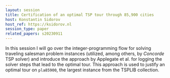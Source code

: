 ```yaml
---
layout: session
title: Certification of an optimal TSP tour through 85,900 cities
host: Konstantin Sidorov
host_ref: https://ksidorov.nl
session_type: paper
related_papers: s20230911
---
```


In this session I will go over the integer-programming flow for solving traveling salesman problem instances (utilized, among others, by <i>Concorde</i> TSP solver) and introduce the approach by Applegate et al. for logging the solver steps that lead to the optimal tour. This approach is used to justify an optimal tour on `pla85900`, the largest instance from the TSPLIB collection.
